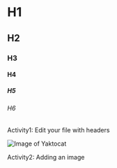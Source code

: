 # H1
## H2
### H3
#### H4
##### H5
###### H6

Activity1: Edit your file with headers

![Image of Yaktocat](https://octodex.github.com/images/yaktocat.png)

Activity2: Adding an image

